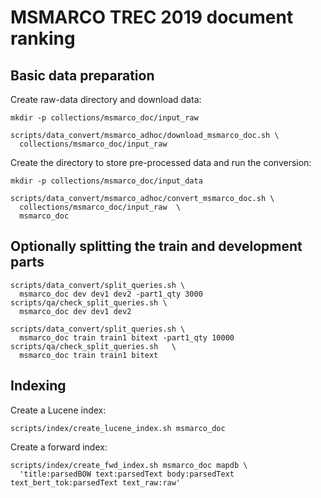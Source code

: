 # MSMARCO TREC 2019 document ranking
## Basic data preparation
Create raw-data directory and download data:
```
mkdir -p collections/msmarco_doc/input_raw

scripts/data_convert/msmarco_adhoc/download_msmarco_doc.sh \
  collections/msmarco_doc/input_raw
```
Create the directory to store pre-processed data and run the conversion:
```
mkdir -p collections/msmarco_doc/input_data 

scripts/data_convert/msmarco_adhoc/convert_msmarco_doc.sh \
  collections/msmarco_doc/input_raw  \
  msmarco_doc
```
## Optionally splitting the train and development parts
```
scripts/data_convert/split_queries.sh \
  msmarco_doc dev dev1 dev2 -part1_qty 3000
scripts/qa/check_split_queries.sh \
  msmarco_doc dev dev1 dev2

scripts/data_convert/split_queries.sh \
  msmarco_doc train train1 bitext -part1_qty 10000
scripts/qa/check_split_queries.sh   \
  msmarco_doc train train1 bitext
```


## Indexing
Create a Lucene index:
```
scripts/index/create_lucene_index.sh msmarco_doc
```

Create a forward index:
```
scripts/index/create_fwd_index.sh msmarco_doc mapdb \
  'title:parsedBOW text:parsedText body:parsedText text_bert_tok:parsedText text_raw:raw'
```
 